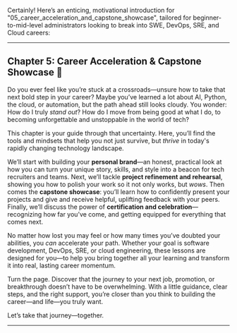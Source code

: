 Certainly! Here’s an enticing, motivational introduction for "05_career_acceleration_and_capstone_showcase", tailored for beginner-to-mid-level administrators looking to break into SWE, DevOps, SRE, and Cloud careers:

---

## Chapter 5: Career Acceleration & Capstone Showcase 🚀

Do you ever feel like you’re stuck at a crossroads—unsure how to take that next bold step in your career? Maybe you’ve learned a lot about AI, Python, the cloud, or automation, but the path ahead still looks cloudy. You wonder: How do I truly *stand out*? How do I move from being good at what I do, to becoming unforgettable and unstoppable in the world of tech?

This chapter is your guide through that uncertainty. Here, you’ll find the tools and mindsets that help you not just survive, but *thrive* in today's rapidly changing technology landscape.

We’ll start with building your **personal brand**—an honest, practical look at how you can turn your unique story, skills, and style into a beacon for tech recruiters and teams. Next, we’ll tackle **project refinement and rehearsal**, showing you how to polish your work so it not only works, but *wows*. Then comes the **capstone showcase**: you’ll learn how to confidently present your projects and give and receive helpful, uplifting feedback with your peers. Finally, we’ll discuss the power of **certification and celebration**—recognizing how far you’ve come, and getting equipped for everything that comes next.

No matter how lost you may feel or how many times you’ve doubted your abilities, you *can* accelerate your path. Whether your goal is software development, DevOps, SRE, or cloud engineering, these lessons are designed for you—to help you bring together all your learning and transform it into real, lasting career momentum.

Turn the page. Discover that the journey to your next job, promotion, or breakthrough doesn’t have to be overwhelming. With a little guidance, clear steps, and the right support, you’re closer than you think to building the career—and life—you truly want.

Let’s take that journey—together.

---